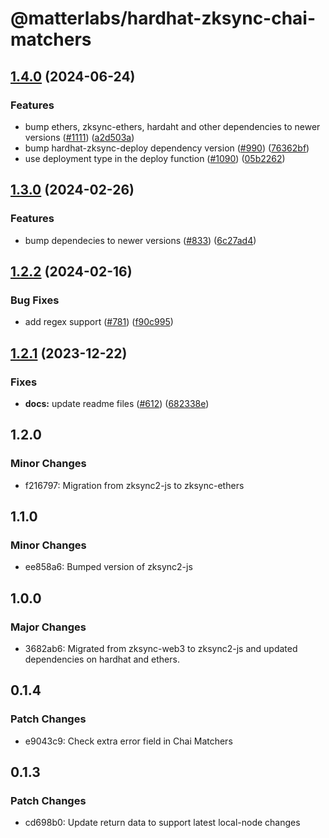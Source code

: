 # @matterlabs/hardhat-zksync-chai-matchers

## [1.4.0](https://github.com/matter-labs/hardhat-zksync/compare/@matterlabs/hardhat-zksync-chai-matchers-v1.3.0...@matterlabs/hardhat-zksync-chai-matchers-v1.4.0) (2024-06-24)


### Features

* bump ethers, zksync-ethers, hardaht and other dependencies to newer versions ([#1111](https://github.com/matter-labs/hardhat-zksync/issues/1111)) ([a2d503a](https://github.com/matter-labs/hardhat-zksync/commit/a2d503abe3f504859651f22998046576eddf6579))
* bump hardhat-zksync-deploy dependency version ([#990](https://github.com/matter-labs/hardhat-zksync/issues/990)) ([76362bf](https://github.com/matter-labs/hardhat-zksync/commit/76362bf435a2af5294a9106370f9c9faaaccdd17))
* use deployment type in the deploy function ([#1090](https://github.com/matter-labs/hardhat-zksync/issues/1090)) ([05b2262](https://github.com/matter-labs/hardhat-zksync/commit/05b2262ff148369297c2098a95775d265b3efd41))

## [1.3.0](https://github.com/matter-labs/hardhat-zksync/compare/@matterlabs/hardhat-zksync-chai-matchers-v1.2.2...@matterlabs/hardhat-zksync-chai-matchers-v1.3.0) (2024-02-26)


### Features

* bump dependecies to newer versions ([#833](https://github.com/matter-labs/hardhat-zksync/issues/833)) ([6c27ad4](https://github.com/matter-labs/hardhat-zksync/commit/6c27ad40cf4c2b7c55b049c2cd33dafcaff7f55e))

## [1.2.2](https://github.com/matter-labs/hardhat-zksync/compare/@matterlabs/hardhat-zksync-chai-matchers-v1.2.1...@matterlabs/hardhat-zksync-chai-matchers-v1.2.2) (2024-02-16)


### Bug Fixes

* add regex support ([#781](https://github.com/matter-labs/hardhat-zksync/issues/781)) ([f90c995](https://github.com/matter-labs/hardhat-zksync/commit/f90c99594f1ab9764c5b8ff722c81831b271b8d4))

## [1.2.1](https://github.com/matter-labs/hardhat-zksync/compare/@matterlabs/hardhat-zksync-chai-matchers@1.2.0...@matterlabs/hardhat-zksync-chai-matchers-v1.2.1) (2023-12-22)


### Fixes

* **docs:** update readme files ([#612](https://github.com/matter-labs/hardhat-zksync/issues/612)) ([682338e](https://github.com/matter-labs/hardhat-zksync/commit/682338e60f52021206325ff6eeec2c394a118642))

## 1.2.0

### Minor Changes

- f216797: Migration from zksync2-js to zksync-ethers

## 1.1.0

### Minor Changes

- ee858a6: Bumped version of zksync2-js

## 1.0.0

### Major Changes

- 3682ab6: Migrated from zksync-web3 to zksync2-js and updated dependencies on hardhat and ethers.

## 0.1.4

### Patch Changes

- e9043c9: Check extra error field in Chai Matchers

## 0.1.3

### Patch Changes

- cd698b0: Update return data to support latest local-node changes

